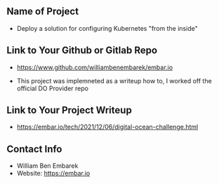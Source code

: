 ## Name of Project 
* Deploy a solution for configuring Kubernetes "from the inside"
 
## Link to Your Github or Gitlab Repo
* https://www.github.com/williambenembarek/embar.io
- This project was implemneted as a writeup how to, I worked off the official DO Provider repo

## Link to Your Project Writeup
* https://embar.io/tech/2021/12/06/digital-ocean-challenge.html

## Contact Info
* William Ben Embarek
* Website: https://embar.io
